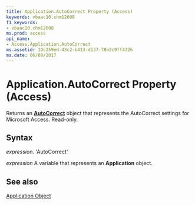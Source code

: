 ```yaml
---
title: Application.AutoCorrect Property (Access)
keywords: vbaac10.chm12608
f1_keywords:
- vbaac10.chm12608
ms.prod: access
api_name:
- Access.Application.AutoCorrect
ms.assetid: 10c259ed-43c2-b413-d137-78b2c9ff4326
ms.date: 06/08/2017
---
```



# Application.AutoCorrect Property (Access)

Returns an  **[AutoCorrect](Access.AutoCorrect.md)** object that represents the AutoCorrect settings for Microsoft Access. Read-only.


## Syntax

 _expression_. 'AutoCorrect'

 _expression_ A variable that represents an **Application** object.


## See also


[Application Object](Access.Application.md)

